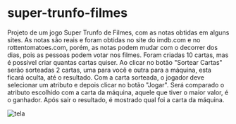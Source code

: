 # super-trunfo-filmes
Projeto de um jogo Super Trunfo de Filmes, com as notas obtidas em alguns sites.
As notas são reais e foram obtidas no site do imdb.com e no rottentomatoes.com, porém, as notas podem mudar com o decorrer dos dias, pois as pessoas podem votar nos filmes.
Foram criadas 10 cartas, mas é possível criar quantas cartas quiser.
Ao clicar no botão "Sortear Cartas" serão sorteadas 2 cartas, uma para você e outra para a máquina, esta ficará oculta, até o resultado.
Com a carta sorteada, o jogador deve selecionar um atributo e depois clicar no botão "Jogar".
Será comparado o atributo escolhido com a carta da máquina, aquele que tiver o maior valor, é o ganhador.
Após sair o resultado, é mostrado qual foi a carta da máquina.


![tela](https://user-images.githubusercontent.com/88552839/173660604-04b64520-d28d-4be9-8b0a-770633a7bfdb.png)
